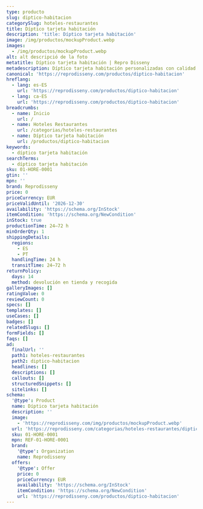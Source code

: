 ```yaml
---
type: producto
slug: diptico-habitacion
categorySlug: hoteles-restaurantes
title: Díptico tarjeta habitación
description: 'title: Díptico tarjeta habitación'
image: /img/productos/mockupProduct.webp
images:
  - /img/productos/mockupProduct.webp
alt: alt descripció de la foto
metatitle: Díptico tarjeta habitación | Repro Disseny
metadescription: Díptico tarjeta habitación personalizadas con calidad profesional en Cataluña.
canonical: 'https://reprodisseny.com/productos/diptico-habitacion'
hreflang:
  - lang: es-ES
    url: 'https://reprodisseny.com/productos/diptico-habitacion'
  - lang: ca-ES
    url: 'https://reprodisseny.com/productos/diptico-habitacion'
breadcrumbs:
  - name: Inicio
    url: /
  - name: Hoteles Restaurantes
    url: /categorias/hoteles-restaurantes
  - name: Díptico tarjeta habitación
    url: /productos/diptico-habitacion
keywords:
  - díptico tarjeta habitación
searchTerms:
  - díptico tarjeta habitación
sku: 01-HORE-0001
gtin: ''
mpn: ''
brand: Reprodisseny
price: 0
priceCurrency: EUR
priceValidUntil: '2026-12-30'
availability: 'https://schema.org/InStock'
itemCondition: 'https://schema.org/NewCondition'
inStock: true
productionTime: 24–72 h
minOrderQty: 1
shippingDetails:
  regions:
    - ES
    - PT
  handlingTime: 24 h
  transitTime: 24–72 h
returnPolicy:
  days: 14
  method: devolución en tienda y recogida
galleryImages: []
ratingValue: 0
reviewCount: 0
specs: []
templates: []
useCases: []
badges: []
relatedSlugs: []
formFields: []
faqs: []
ad:
  finalUrl: ''
  path1: hoteles-restaurantes
  path2: diptico-habitacion
  headlines: []
  descriptions: []
  callouts: []
  structuredSnippets: []
  sitelinks: []
schema:
  '@type': Product
  name: Díptico tarjeta habitación
  description: ''
  image:
    - 'https://reprodisseny.com/img/productos/mockupProduct.webp'
  url: 'https://reprodisseny.com/categorias/hoteles-restaurantes/diptico-habitacion'
  sku: 01-HORE-0001
  mpn: REF-01-HORE-0001
  brand:
    '@type': Organization
    name: Reprodisseny
  offers:
    '@type': Offer
    price: 0
    priceCurrency: EUR
    availability: 'https://schema.org/InStock'
    itemCondition: 'https://schema.org/NewCondition'
    url: 'https://reprodisseny.com/productos/diptico-habitacion'
---
```



